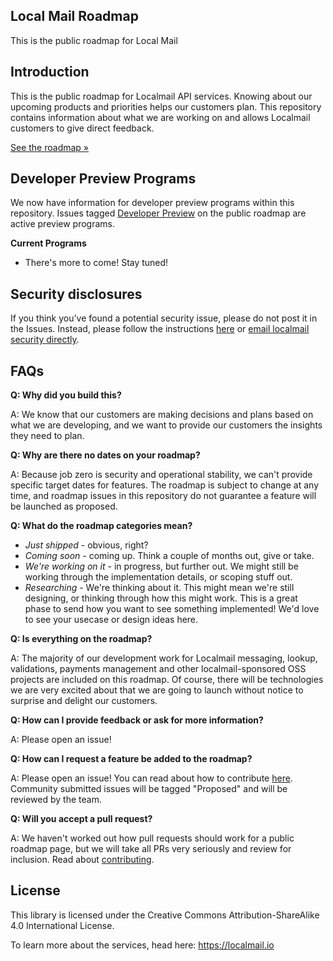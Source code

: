 ## Local Mail Roadmap

This is the public roadmap for Local Mail

## Introduction
This is the public roadmap for Localmail API services.
Knowing about our upcoming products and priorities helps our customers plan. This repository contains information about what we are working on and allows Localmail customers to give direct feedback.

[See the roadmap »](https://github.com/localmail/roadmap/projects/1)

## Developer Preview Programs
We now have information for developer preview programs within this repository. Issues tagged [Developer Preview](https://github.com/localmail/roadmap/projects/labels/Developer%20Preview) on the public roadmap are active preview programs.

**Current Programs**
* There's more to come! Stay tuned!

## Security disclosures

If you think you’ve found a potential security issue, please do not post it in the Issues.  Instead, please follow the instructions [here](https://docs.localmail.io/legal/security) or [email localmail security directly](mailto:support@localmail.io).


## FAQs
**Q: Why did you build this?**

A: We know that our customers are making decisions and plans based on what we are developing, and we want to provide our customers the insights they need to plan.

**Q: Why are there no dates on your roadmap?**

A: Because job zero is security and operational stability, we can't provide specific target dates for features. The roadmap is subject to change at any time, and roadmap issues in this repository do not guarantee a feature will be launched as proposed.

**Q: What do the roadmap categories mean?**
* *Just shipped* - obvious, right?
* *Coming soon* - coming up.  Think a couple of months out, give or take.
* *We're working on it* - in progress, but further out.  We might still be working through the implementation details, or scoping stuff out.
* *Researching* - We're thinking about it. This might mean we're still designing, or thinking through how this might work. This is a great phase to send how you want to see something implemented!  We'd love to see your usecase or design ideas here.

**Q: Is everything on the roadmap?**

A: The majority of our development work for Localmail messaging, lookup, validations, payments management and other localmail-sponsored OSS projects are included on this roadmap. Of course, there will be technologies we are very excited about that we are going to launch without notice to surprise and delight our customers.

**Q: How can I provide feedback or ask for more information?**

A: Please open an issue!

**Q: How can I request a feature be added to the roadmap?**

A: Please open an issue!  You can read about how to contribute [here](/CONTRIBUTING.md). Community submitted issues will be tagged "Proposed" and will be reviewed by the team.

**Q: Will you accept a pull request?**

A: We haven't worked out how pull requests should work for a public roadmap page, but we will take all PRs very seriously and review for inclusion. Read about [contributing](/CONTRIBUTING.md).

## License

This library is licensed under the Creative Commons Attribution-ShareAlike 4.0 International License.

To learn more about the services, head here: https://localmail.io
